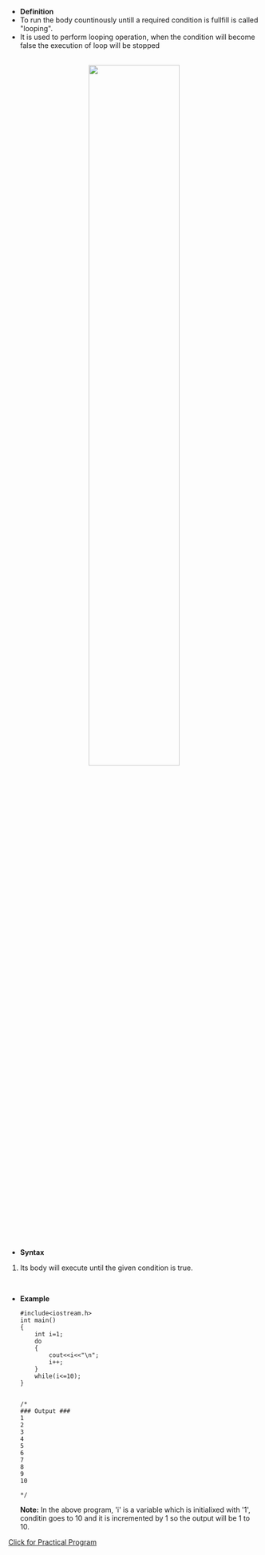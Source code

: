 - **Definition**
- To run the body countinously untill a required condition is fullfill is called "looping".
- It is used to perform looping operation, when the condition will become false the execution of loop will be stopped 

<br>

<div align="center">
<img src="../imgs/C++/img26.jpg" height="60%" width="60%">
</div>
<br>

- **Syntax**
1. Its body will execute until the given condition is true.


<br>

- **Example**


    ```
    #include<iostream.h>
    int main()
    {
        int i=1;
        do
        {
            cout<<i<<"\n";
            i++;
        }
        while(i<=10);
    }


    /*
    ### Output ###
    1
    2
    3
    4
    5
    6
    7
    8
    9
    10

    */
    ```

    **Note:** In the above program, 'i' is a variable which is initialixed with '1', conditin goes to 10 and it is incremented by 1 so the output will be 1 to 10.


<a href="##">Click for Practical Program</a>
